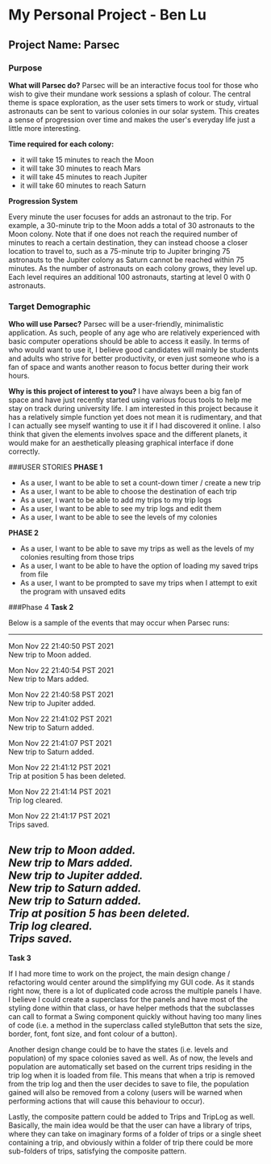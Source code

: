 # My Personal Project - Ben Lu

## Project Name: Parsec

### Purpose
**What will Parsec do?** Parsec will be an interactive focus tool for those who wish to give their 
mundane work sessions a splash of colour. The central theme is space exploration, as the user sets timers to work or 
study, virtual astronauts can be sent to various colonies in our solar system. This creates a sense of progression 
over time and makes the user's everyday life just a little more interesting.

**Time required for each colony:**
- it will take 15 minutes to reach the Moon
- it will take 30 minutes to reach Mars
- it will take 45 minutes to reach Jupiter
- it will take 60 minutes to reach Saturn


**Progression System**

Every minute the user focuses for adds an astronaut to the trip. For example, a 30-minute trip to the Moon adds a 
total of 30 astronauts to the Moon colony. Note that if one does not reach the required number of minutes to reach 
a certain destination, they can instead choose a closer location to travel to, such as  a 75-minute trip to Jupiter 
bringing 75 astronauts to the Jupiter colony as Saturn cannot be reached within 75 minutes. As the number of 
astronauts on each colony grows, they level up. Each level requires an additional 100 astronauts, starting at level 
0 with 0 astronauts. 

### Target Demographic

**Who will use Parsec?** Parsec will be a user-friendly, minimalistic application. As such, people of 
any age who are relatively experienced with basic computer operations should be able to access it easily. In terms of 
who would want to use it, I believe good candidates will mainly be students and adults who strive for better 
productivity, or even just someone who is a fan of space and wants another reason to focus better during their work 
hours.

**Why is this project of interest to you?** I have always been a big fan of space and have just recently started 
using various focus tools to help me stay on track during university life. I am interested in this project because 
it has a relatively simple function yet does not mean it is rudimentary, and that I can actually see myself wanting 
to use it if I had discovered it online. I also think that given the elements involves space and the different planets,
it would make for an aesthetically pleasing graphical interface if done correctly.


###USER STORIES
**PHASE 1**

- As a user, I want to be able to set a count-down timer / create a new trip 
- As a user, I want to be able to choose the destination of each trip
- As a user, I want to be able to add my trips to my trip logs
- As a user, I want to be able to see my trip logs and edit them
- As a user, I want to be able to see the levels of my colonies

**PHASE 2**
- As a user, I want to be able to save my trips as well as the levels of my colonies resulting from those trips
- As a user, I want to be able to have the option of loading my saved trips from file
- As a user, I want to be prompted to save my trips when I attempt to exit the program with unsaved edits


###Phase 4
**Task 2**

Below is a sample of the events that may occur when Parsec runs:

-----------
Mon Nov 22 21:40:50 PST 2021  
New trip to Moon added.

Mon Nov 22 21:40:54 PST 2021  
New trip to Mars added.

Mon Nov 22 21:40:58 PST 2021  
New trip to Jupiter added.

Mon Nov 22 21:41:02 PST 2021  
New trip to Saturn added.

Mon Nov 22 21:41:07 PST 2021  
New trip to Saturn added.

Mon Nov 22 21:41:12 PST 2021  
Trip at position 5 has been deleted.

Mon Nov 22 21:41:14 PST 2021  
Trip log cleared.

Mon Nov 22 21:41:17 PST 2021  
Trips saved.



_New trip to Moon added.  
New trip to Mars added.  
New trip to Jupiter added.  
New trip to Saturn added.  
New trip to Saturn added.  
Trip at position 5 has been deleted.  
Trip log cleared.  
Trips saved._
-----------

**Task 3**

If I had more time to work on the project, the main design change / refactoring would center around the simplifying 
my GUI code. As it stands right now, there is a lot of duplicated code across the multiple panels I have. I 
believe I could create a superclass for the panels and have most of the styling done within that class, or have 
helper methods that the subclasses can call to format a Swing component quickly without having too many lines of 
code (i.e. a method in the superclass called styleButton that sets the size, border, font, font size, and font 
colour of a button). 

Another design change could be to have the states (i.e. levels and population) of my space colonies saved as well. 
As of now, the levels and population are automatically set based on the current trips residing in the trip log when 
it is loaded from file. This means that when a trip is removed from the trip log and then the user decides to save 
to file, the population gained will also be removed from a colony (users will be warned when performing actions that 
will cause this behaviour to occur).

Lastly, the composite pattern could be added to Trips and TripLog as well. Basically, the main idea would be that 
the user can have a library of trips, where they can take on imaginary forms of a folder of trips or a single sheet 
containing a trip, and obviously within a folder of trip there could be more sub-folders of trips, satisfying the 
composite pattern.